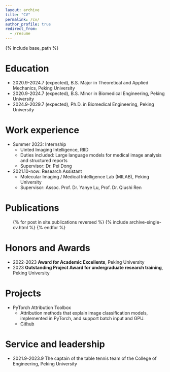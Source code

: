 ```yaml
---
layout: archive
title: "CV"
permalink: /cv/
author_profile: true
redirect_from:
  - /resume
---
```


{% include base_path %}

Education
======
* 2020.9-2024.7 (expected), B.S. Major in Theoretical and Applied Mechanics, Peking University
* 2020.9-2024.7 (expected), B.S. Minor in Biomedical Engineering, Peking University
* 2024.9-2029.7 (expected), Ph.D. in Biomedical Engineering, Peking University

Work experience
======
* Summer 2023: Internship
  * Uinted Imaging Intelligence, RIID
  * Duties included: Large language models for medical image analysis and structured reports
  * Supervisor: Dr. Pei Dong
* 2021.10-now: Research Assistant
  * Molecular Imaging / Medical Intelligence Lab (MILAB), Peking University
  * Supervisor: Assoc. Prof. Dr. Yanye Lu, Prof. Dr. Qiushi Ren

Publications
======
  <ul>{% for post in site.publications reversed %}
    {% include archive-single-cv.html %}
  {% endfor %}</ul>
  
Honors and Awards
======
* 2022-2023 **Award for Academic Excellents**, Peking University
* 2023 **Outstanding Project Award for undergraduate research training**, Peking University

Projects
======
* PyTorch Attribution Toolbox
  * Attribution methods that explain image classification models, implemented in PyTorch, and support batch input and GPU.
  * [Github](https://github.com/riverback/pytorch_attribution)

Service and leadership
======
* 2021.9-2023.9 The captain of the table tennis team of the College of Engineering, Peking University
